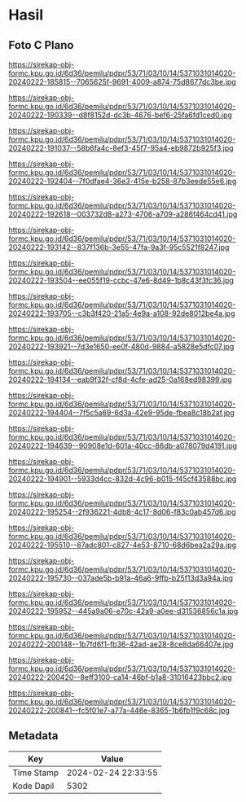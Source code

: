 # Hasil

## Foto C Plano

https://sirekap-obj-formc.kpu.go.id/6d36/pemilu/pdpr/53/71/03/10/14/5371031014020-20240222-185815--7065625f-9691-4009-a874-75d8677dc3be.jpg

https://sirekap-obj-formc.kpu.go.id/6d36/pemilu/pdpr/53/71/03/10/14/5371031014020-20240222-190339--d8f8152d-dc3b-4676-bef6-25fa6fd1ced0.jpg

https://sirekap-obj-formc.kpu.go.id/6d36/pemilu/pdpr/53/71/03/10/14/5371031014020-20240222-191037--58b6fa4c-8ef3-45f7-95a4-eb9872b925f3.jpg

https://sirekap-obj-formc.kpu.go.id/6d36/pemilu/pdpr/53/71/03/10/14/5371031014020-20240222-192404--7f0dfae4-36e3-415e-b258-87b3eede55e6.jpg

https://sirekap-obj-formc.kpu.go.id/6d36/pemilu/pdpr/53/71/03/10/14/5371031014020-20240222-192618--003732d8-a273-4706-a709-a286f464cd41.jpg

https://sirekap-obj-formc.kpu.go.id/6d36/pemilu/pdpr/53/71/03/10/14/5371031014020-20240222-193142--837f136b-3e55-47fa-9a3f-95c5521f8247.jpg

https://sirekap-obj-formc.kpu.go.id/6d36/pemilu/pdpr/53/71/03/10/14/5371031014020-20240222-193504--ee055f19-ccbc-47e6-8d49-1b8c43f3fc36.jpg

https://sirekap-obj-formc.kpu.go.id/6d36/pemilu/pdpr/53/71/03/10/14/5371031014020-20240222-193705--c3b3f420-21a5-4e9a-a108-92de8012be4a.jpg

https://sirekap-obj-formc.kpu.go.id/6d36/pemilu/pdpr/53/71/03/10/14/5371031014020-20240222-193921--7d3e1650-ee0f-480d-9884-a5828e5dfc07.jpg

https://sirekap-obj-formc.kpu.go.id/6d36/pemilu/pdpr/53/71/03/10/14/5371031014020-20240222-194134--eab9f32f-cf8d-4cfe-ad25-0a168ed98399.jpg

https://sirekap-obj-formc.kpu.go.id/6d36/pemilu/pdpr/53/71/03/10/14/5371031014020-20240222-194404--7f5c5a69-6d3a-42e9-95de-fbea8c18b2af.jpg

https://sirekap-obj-formc.kpu.go.id/6d36/pemilu/pdpr/53/71/03/10/14/5371031014020-20240222-194639--90908e1d-601a-40cc-86db-a078079d4191.jpg

https://sirekap-obj-formc.kpu.go.id/6d36/pemilu/pdpr/53/71/03/10/14/5371031014020-20240222-194901--5933d4cc-832d-4c96-b015-f45cf43588bc.jpg

https://sirekap-obj-formc.kpu.go.id/6d36/pemilu/pdpr/53/71/03/10/14/5371031014020-20240222-195254--2f936221-4db8-4c17-8d06-f83c0ab457d6.jpg

https://sirekap-obj-formc.kpu.go.id/6d36/pemilu/pdpr/53/71/03/10/14/5371031014020-20240222-195510--87adc801-c827-4e53-8710-68d6bea2a29a.jpg

https://sirekap-obj-formc.kpu.go.id/6d36/pemilu/pdpr/53/71/03/10/14/5371031014020-20240222-195730--037ade5b-b91a-46a6-9ffb-b25f13d3a94a.jpg

https://sirekap-obj-formc.kpu.go.id/6d36/pemilu/pdpr/53/71/03/10/14/5371031014020-20240222-195952--445a9a06-e70c-42a9-a0ee-d31536856c1a.jpg

https://sirekap-obj-formc.kpu.go.id/6d36/pemilu/pdpr/53/71/03/10/14/5371031014020-20240222-200148--1b7fd6f1-fb36-42ad-ae28-8ce8da66407e.jpg

https://sirekap-obj-formc.kpu.go.id/6d36/pemilu/pdpr/53/71/03/10/14/5371031014020-20240222-200420--8eff3100-ca14-46bf-b1a8-31016423bbc2.jpg

https://sirekap-obj-formc.kpu.go.id/6d36/pemilu/pdpr/53/71/03/10/14/5371031014020-20240222-200841--fc5f01e7-a77a-446e-8365-1b6fb1f9c68c.jpg


## Metadata

| Key        | Value               |
| ---------- | ------------------- |
| Time Stamp | 2024-02-24 22:33:55 |
| Kode Dapil | 5302                |



